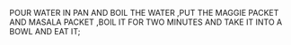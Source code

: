 POUR WATER IN PAN AND BOIL THE WATER ,PUT THE MAGGIE PACKET AND MASALA PACKET ,BOIL IT FOR TWO MINUTES AND TAKE IT INTO A BOWL AND EAT IT;
